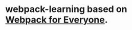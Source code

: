 # webpack-learning based on [Webpack for Everyone](https://laracasts.com/series/webpack-for-everyone).